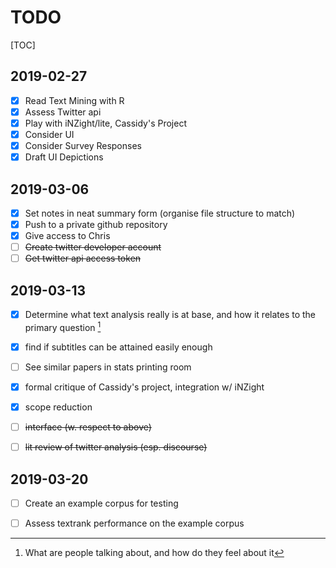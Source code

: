 # TODO

[TOC]

## 2019-02-27

- [x] Read Text Mining with R
- [x] Assess Twitter api
- [x] Play with iNZight/lite, Cassidy's Project
- [x] Consider UI
- [x] Consider Survey Responses
- [x] Draft UI Depictions

## 2019-03-06

- [x] Set notes in neat summary form (organise file structure to match)
- [x] Push to a private github repository
- [x] Give access to Chris
- [ ] ~~Create twitter developer account~~
- [ ] ~~Get twitter api access token~~

## 2019-03-13

- [x] Determine what text analysis really is at base, and how it relates to the primary question [^1]

- [x] find if subtitles can be attained easily enough

- [ ] See similar papers in stats printing room

- [x] formal critique of Cassidy's project, integration w/ iNZight
- [x] scope reduction
- [ ] ~~interface (w. respect to above)~~
- [ ] ~~lit review of twitter analysis (esp. discourse)~~

## 2019-03-20

- [ ] Create an example corpus for testing
- [ ] Assess textrank performance on the example corpus













[^1]: What are people talking about, and how do they feel about it